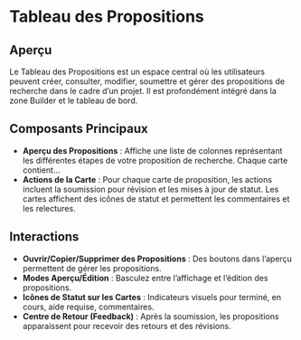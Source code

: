 # Tableau des Propositions

## Aperçu
Le Tableau des Propositions est un espace central où les utilisateurs peuvent créer, consulter, modifier, soumettre et gérer des propositions de recherche dans le cadre d’un projet. Il est profondément intégré dans la zone Builder et le tableau de bord.

## Composants Principaux
- **Aperçu des Propositions** : Affiche une liste de colonnes représentant les différentes étapes de votre proposition de recherche. Chaque carte contient…
- **Actions de la Carte** : Pour chaque carte de proposition, les actions incluent la soumission pour révision et les mises à jour de statut. Les cartes affichent des icônes de statut et permettent les commentaires et les relectures.

## Interactions
- **Ouvrir/Copier/Supprimer des Propositions** : Des boutons dans l’aperçu permettent de gérer les propositions.
- **Modes Aperçu/Édition** : Basculez entre l’affichage et l’édition des propositions.
- **Icônes de Statut sur les Cartes** : Indicateurs visuels pour terminé, en cours, aide requise, commentaires.
- **Centre de Retour (Feedback)** : Après la soumission, les propositions apparaissent pour recevoir des retours et des révisions.
